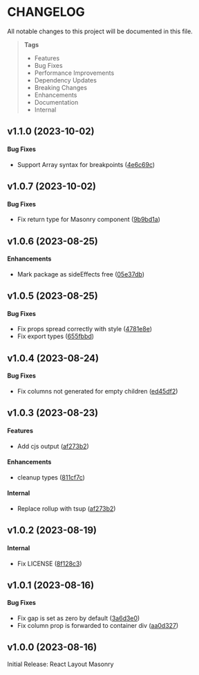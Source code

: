 # CHANGELOG

All notable changes to this project will be documented in this file.

> **Tags**
>
> - Features
> - Bug Fixes
> - Performance Improvements
> - Dependency Updates
> - Breaking Changes
> - Enhancements
> - Documentation
> - Internal

## v1.1.0 (2023-10-02)

#### Bug Fixes

- Support Array syntax for breakpoints ([4e6c69c](https://github.com/sibiraj-s/react-layout-masonry/commit/4e6c69c))

## v1.0.7 (2023-10-02)

#### Bug Fixes

- Fix return type for Masonry component ([9b9bd1a](https://github.com/sibiraj-s/react-layout-masonry/commit/9b9bd1a))

## v1.0.6 (2023-08-25)

#### Enhancements

- Mark package as sideEffects free ([05e37db](https://github.com/sibiraj-s/react-layout-masonry/commit/05e37db))

## v1.0.5 (2023-08-25)

#### Bug Fixes

- Fix props spread correctly with style ([4781e8e](https://github.com/sibiraj-s/react-layout-masonry/commit/4781e8e))
- Fix export types ([655fbbd](https://github.com/sibiraj-s/react-layout-masonry/commit/655fbbd))

## v1.0.4 (2023-08-24)

#### Bug Fixes

- Fix columns not generated for empty children ([ed45df2](https://github.com/sibiraj-s/react-layout-masonry/commit/ed45df2))

## v1.0.3 (2023-08-23)

#### Features

- Add cjs output ([af273b2](https://github.com/sibiraj-s/react-layout-masonry/commit/af273b2))

#### Enhancements

- cleanup types ([811cf7c](https://github.com/sibiraj-s/react-layout-masonry/commit/811cf7c))

#### Internal

- Replace rollup with tsup ([af273b2](https://github.com/sibiraj-s/react-layout-masonry/commit/af273b2))

## v1.0.2 (2023-08-19)

#### Internal

- Fix LICENSE ([8f128c3](https://github.com/sibiraj-s/react-layout-masonry/commit/8f128c3))

## v1.0.1 (2023-08-16)

#### Bug Fixes

- Fix gap is set as zero by default ([3a6d3e0](https://github.com/sibiraj-s/react-layout-masonry/commit/3a6d3e0))
- Fix column prop is forwarded to container div ([aa0d327](https://github.com/sibiraj-s/react-layout-masonry/commit/aa0d327))

## v1.0.0 (2023-08-16)

Initial Release: React Layout Masonry

